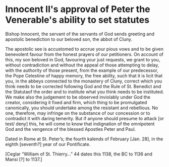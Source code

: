 # Innocent II's approval of Peter the Venerable's ability to set statutes

Bishop Innocent, the servant of the servants of God sends greeting and apostolic benediction to our beloved son, the abbot of Cluny.

The apostolic see is accustomed to accrue your pious vows and to be given benevolent favour from the honest prayers of our petitioners. On account of this, my son beloved in God, favouring your just requests, we grant to you, without contradiction and without the appeal of those attempting to delay, with the authority of those present, from the example of our predecessor, the Pope Celestine of happy memory, the free ability, such that it is licit that you, in the abbeys connected to the monastery of Cluny, correct which you think needs to be corrected following God and the Rule of St. Benedict and the Statutaof the order and to institute what you think needs to be instituted. We make also the judgement to be observed inviolably under God the creator, considering it fixed and firm, which thing to be promulgated canonically, you should undertake among the resistant and rebellious. No one, therefore, may infringe on the substance of our concession or to contradict it with daring temerity. But if anyone should presume to attack \[or test/ deny\] this, he will come to know that indignation of the omnipotent God and the vengence of the blessed Apostles Peter and Paul.

Dated in Rome at St. Peter’s; the fourth kalends of February \[Jan. 28\], in the eighth \[seventh?\] year of our Pontificate.

\[Ceglar “William of St. Thierry…” 44 dates this 1138, the BC to 1136 and Mansi \[?\] to 1137.\]

